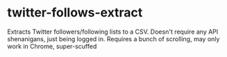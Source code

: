 # twitter-follows-extract
Extracts Twitter followers/following lists to a CSV. Doesn't require any API shenanigans, just being logged in. Requires a bunch of scrolling, may only work in Chrome, super-scuffed
